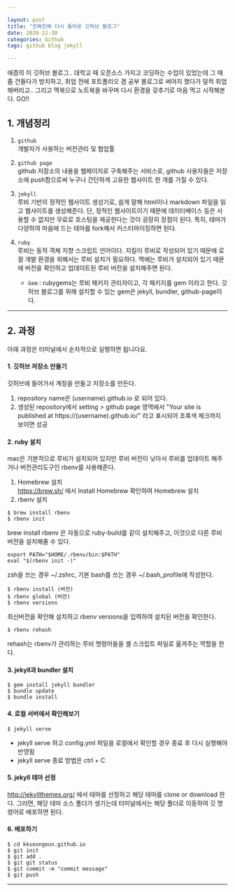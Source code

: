 ```yaml
---

layout: post
title: "진짜진짜 다시 돌아온 깃허브 블로그"
date: 2020-12-30
categories: Github
tags: github blog jekyll

---
```


애증의 이 깃허브 블로그.. 대학교 때 오픈소스 가지고 코딩하는 수업이 있었는데 그 때 좀 건들다가 방치하고, 취업 전에 포트폴리오 겸 공부 블로그로 써야지 했다가 덜컥 취업해버리고..
그리고 맥북으로 노트북을 바꾸며 다시 환경을 갖추기로 마음 먹고 시작해본다. GO!!

## 1. 개념정리
1. `github`  
    개발자가 사용하는 버전관리 및 협업툴

2. `github page`  
    github 저장소의 내용을 웹페이지로 구축해주는 서비스로, github 사용자들은 저장소에 push함으로써 누구나 간단하게 고유한 웹사이트 한 개를 가질 수 있다.

3. `jekyll`  
    루비 기반의 정적인 웹사이트 생성기로, 쉽게 말해 html이나 markdown 파일을 읽고 웹사이트를 생성해준다. 단, 정적인 웹사이트이기 때문에 데이터베이스 등은 사용할 수 없지만 무료로 호스팅을 제공한다는 것이 굉장히 장점이 된다. 특히, 테마가 다양하여 마음에 드는 테마를 fork해서 커스터마이징하면 된다.

4. `ruby`  
    루비는 동적 객체 지향 스크립트 언어이다. 지킬이 루비로 작성되어 있기 때문에 로컬 개발 환경을 위해서는 루비 설치가 필요하다. 맥에는 루비가 설치되어 있기 때문에 버전을 확인하고 업데이트된 루비 버전을 설치해주면 된다.
    - `Gem` : rubygems는 루비 패키지 관리자이고, 각 패키지를 gem 이라고 한다. 깃허브 블로그를 위해 설치할 수 있는 gem은 jekyll, bundler, github-page이다.
  
---  

## 2. 과정
아래 과정은 터미널에서 순차적으로 실행하면 됩니다요.

#### 1. 깃허브 저장소 만들기
   깃허브에 들어가서 계정을 만들고 저장소를 만든다.  
   1) repository name은 (username).github.io 로 되어 있다.  
   2) 생성된 repository에서 setting > github page 영역에서 "Your site is published at https://(username).github.io/" 라고 표시되어 초록색 체크까지 보이면 성공

#### 2. ruby 설치
   mac은 기본적으로 루비가 설치되어 있지만 루비 버전이 낮아서 루비를 업데이트 해주거나 버전관리도구인 rbenv를 사용해준다.  
   1) Homebrew 설치  
   https://brew.sh/ 에서 Install Homebrew 확인하여 Homebrew 설치  
   2) rbenv 설치  
   ```
   $ brew install rbenv
   $ rbenv init
   ```
   brew install rbenv 은 자동으로 ruby-build를 같이 설치해주고, 이것으로 다른 루비 버전을 설치해줄 수 있다.

   ```
   export PATH="$HOME/.rbenv/bin:$PATH"
   eval "$(rbenv init -)"
   ```
   zsh을 쓰는 경우 ~/.zshrc, 기본 bash를 쓰는 경우 ~/.bash_profile에 작성한다.

   ```
   $ rbenv install (버전)
   $ rbenv global (버전)
   $ rbenv versions
   ```
   최신버전을 확인해 설치하고 rbenv versions을 입력하여 설치된 버전을 확인한다.

   ```
   $ rbenv rehash
   ```
   rehash는 rbenv가 관리하는 루비 명령어들을 셸 스크립트 파일로 옮겨주는 역할을 한다.

#### 3. jekyll과 bundler 설치
   ```
   $ gem install jekyll bundler
   $ bundle update
   $ bundle install
   ```

#### 4. 로컬 서버에서 확인해보기
   ```
   $ jekyll serve
   ```
   - jekyll serve 하고 config.yml 파일을 로컬에서 확인할 경우 종료 후 다시 실행해야 반영됨
   - jekyll serve  종료 방법은 ctrl + C
  
#### 5. jekyll 테마 선정
   http://jekyllthemes.org/ 에서 테마를 선정하고 해당 테마를 clone or download 한다. 그러면, 해당 테마 소스 폴더가 생기는데 터미널에서는 해당 폴더로 이동하여 깃 명령어로 배포하면 된다. 

#### 6. 배포하기
   ```
   $ cd kkseongeun.github.io
   $ git init
   $ git add .
   $ git git status
   $ git commit -m "commit message"
   $ git push
   ```
   
----------------


<!--주소는 그대로 쓰고 싶은데 이전 지킬테마가 마음에 들지 않아 새로 바꾸고 싶었다. 이 때부터 나의 삽질은 시작되었다.

### 처음 내가 한 것
1. 기존 저장소 삭제(^^)
2. 마음에 드는 지킬 테마 `fork`
3. 저장소 이름 다시 설정
4. `clone`

휴 여기서 문제! 저장소 이름(주소)을 다시 설정하는데 원래 있는 이름이라며 짠 하고 블로그의 테마가 수정되지 않았다. 이것 저것 하다보니 반영이 되었는데, 생각해보면 반영되는데 시간이 걸린 것 같기도 하다.
(새로운 테마는 [centrarium](http://jekyllthemes.org/themes/centrarium/))

### css가 왕창 깨졌어요
<img src="{{ site.baseurl }}/assets/github1_1.png" title="github1_1" class="github1_1">
퍼블리싱 되긴 했는데 css가 왕창 깨져버려서 멘붕이 왔다. css가 왜 깨졌을까 찾아보니 `fork`하면서 경로가 달라질 수도 있다고 한다. 그래서 바로 확인해봤다.

<img src="{{ site.baseurl }}/assets/github1_2.png" title="github1_2" class="github1_2">
크롬 개발자도구로 확인을 해보니 빨간 에러 투성이.
나에게 이러지 말아요..  
에러를 파헤쳐보자!  

<img src="{{ site.baseurl }}/assets/github1_3.png" title="github1_3" class="github1_3">
- **문제점** : 개발자도구에서는 main.css가 centrarium/css 두 단계에 걸쳐서 있는데 내 깃허브에는 그냥 css 폴더 밑에 바로 파일이 있었다.
나는 centrarium 파일이 쭉 없을 것이기 때문에 수정이 필요하다.

- **해결방법** : 저장소의 _config.yml 에서 baseurl을 찾아 /centrarium 을 지워준 후 commit !


### _config 파일 바꾸기

우리가 앞으로 작업하기 위해 `clone` 해 온 폴더를 보면, `_config`라는 YML파일이 있다. 이 파일은 블로그 테마의 전반적인 정책(?!)을 약속해놓은 파일인데 앞으로 많이 손댈 파일이다. 직관적으로 알아보기 쉬운 파일이라 수정하는데 어렵지는 않다.
가장 먼저 바꿔준 것은 `Site settings` 영역이다. 여기에는 `title`, `subtitle`, `name` 등 기본적인 네이밍 설정을 하는 것들이 포함되어 있다. 뿐만 아니라 카테고리나 사이트 내 소개 이미지 등의 설정을 변경할 수 있으니 꼼꼼히 살펴보는 것이 좋다.-->



